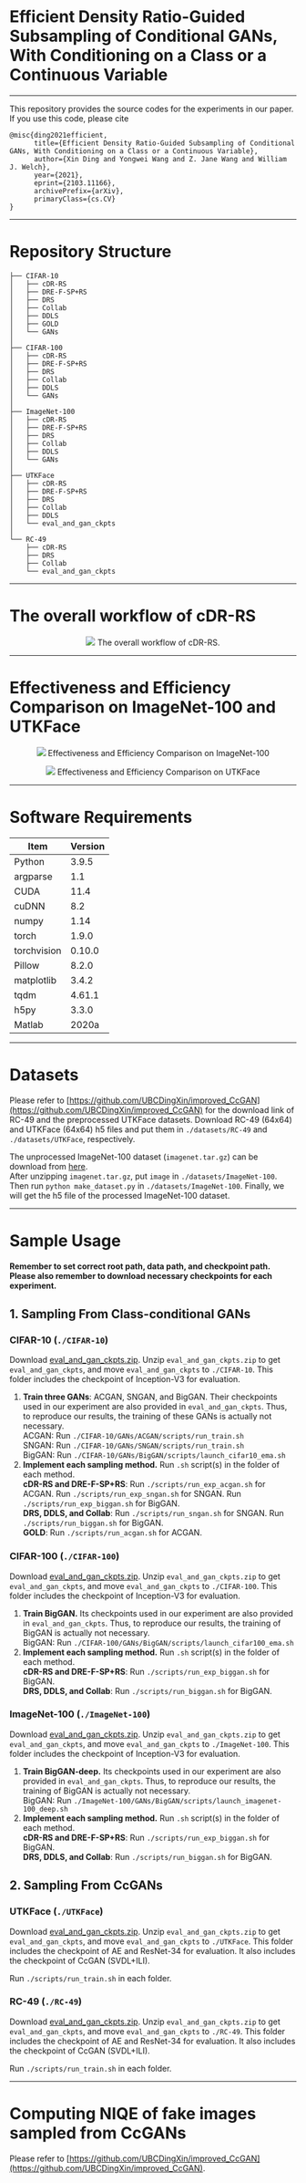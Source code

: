 # Efficient Density Ratio-Guided Subsampling of Conditional GANs, With Conditioning on a Class or a Continuous Variable

--------------------------------------------------------

This repository provides the source codes for the experiments in our paper. <br />
If you use this code, please cite
```text
@misc{ding2021efficient,
      title={Efficient Density Ratio-Guided Subsampling of Conditional GANs, With Conditioning on a Class or a Continuous Variable}, 
      author={Xin Ding and Yongwei Wang and Z. Jane Wang and William J. Welch},
      year={2021},
      eprint={2103.11166},
      archivePrefix={arXiv},
      primaryClass={cs.CV}
}
```

--------------------------------------------------------

# Repository Structure

```
├── CIFAR-10
│   ├── cDR-RS
│   ├── DRE-F-SP+RS
│   ├── DRS
│   ├── Collab
│   ├── DDLS
│   ├── GOLD
│   └── GANs
│
├── CIFAR-100
│   ├── cDR-RS
│   ├── DRE-F-SP+RS
│   ├── DRS
│   ├── Collab
│   ├── DDLS
│   └── GANs
│
├── ImageNet-100
│   ├── cDR-RS
│   ├── DRE-F-SP+RS
│   ├── DRS
│   ├── Collab
│   ├── DDLS
│   └── GANs
│
├── UTKFace
│   ├── cDR-RS
│   ├── DRE-F-SP+RS
│   ├── DRS
│   ├── Collab
│   ├── DDLS
│   └── eval_and_gan_ckpts
│
└── RC-49
    ├── cDR-RS
    ├── DRS
    ├── Collab
    └── eval_and_gan_ckpts

```

--------------------------------------------------------

# The overall workflow of cDR-RS

<p align="center">
  <img src="images/workflow_cDR-RS.png">
  The overall workflow of cDR-RS.
</p>

--------------------------------------------------------

# Effectiveness and Efficiency Comparison on ImageNet-100 and UTKFace

<!-- ImageNet-100                  |  UTKFace
:-------------------------:|:-------------------------:
![](images/ImageNet-100_BigGANdeep_efficiency_and_effectiveness_analysis_3bars.png)  |  ![](images/UTKFace_64x64_SVDL_efficiency_and_effectiveness_analysis_3bars_LS_kappa-6.png) -->


<p align="center">
  <img src="images/ImageNet-100_BigGANdeep_efficiency_and_effectiveness_analysis_3bars.png">
  Effectiveness and Efficiency Comparison on ImageNet-100
</p>

<p align="center">
  <img src="images/UTKFace_64x64_SVDL_efficiency_and_effectiveness_analysis_3bars_LS_kappa-6.png">
  Effectiveness and Efficiency Comparison on UTKFace
</p>

-------------------------------

# Software Requirements
| Item | Version |
|---|---|
|Python|3.9.5|
| argparse | 1.1 |
| CUDA  | 11.4 |
| cuDNN| 8.2|
| numpy | 1.14 |
| torch | 1.9.0 |
| torchvision | 0.10.0 |
| Pillow | 8.2.0 |
| matplotlib | 3.4.2 |
| tqdm | 4.61.1 |
| h5py | 3.3.0 |
| Matlab | 2020a |


--------------------------------------------------------

# Datasets
Please refer to [https://github.com/UBCDingXin/improved_CcGAN](https://github.com/UBCDingXin/improved_CcGAN) for the download link of RC-49 and the preprocessed UTKFace datasets. Download RC-49 (64x64) and UTKFace (64x64) h5 files and put them in `./datasets/RC-49` and `./datasets/UTKFace`, respectively. <br />

The unprocessed ImageNet-100 dataset (`imagenet.tar.gz`) can be download from [here](https://drive.google.com/drive/folders/0B7IzDz-4yH_HOXdoaDU4dk40RFE?usp=sharing). <br />
After unzipping `imagenet.tar.gz`, put `image` in `./datasets/ImageNet-100`. Then run `python make_dataset.py` in `./datasets/ImageNet-100`. Finally, we will get the h5 file of the processed ImageNet-100 dataset. <br /> 


--------------------------------------------------------

# Sample Usage

**Remember to set correct root path, data path, and checkpoint path. Please also remember to download necessary checkpoints for each experiment.** <br />

## 1. Sampling From Class-conditional GANs

### CIFAR-10 (`./CIFAR-10`)
Download [eval_and_gan_ckpts.zip](https://1drv.ms/u/s!Arj2pETbYnWQuZpeWtw5xejKpnXcsg?e=f7zSVO). Unzip `eval_and_gan_ckpts.zip` to get `eval_and_gan_ckpts`, and move `eval_and_gan_ckpts` to `./CIFAR-10`. This folder includes the checkpoint of Inception-V3 for evaluation.  <br />

1. **Train three GANs**: ACGAN, SNGAN, and BigGAN. Their checkpoints used in our experiment are also provided in `eval_and_gan_ckpts`. Thus, to reproduce our results, the training of these GANs is actually not necessary. <br />
ACGAN: Run `./CIFAR-10/GANs/ACGAN/scripts/run_train.sh` <br />
SNGAN: Run `./CIFAR-10/GANs/SNGAN/scripts/run_train.sh` <br />
BigGAN: Run `./CIFAR-10/GANs/BigGAN/scripts/launch_cifar10_ema.sh` <br />
2. **Implement each sampling method.** Run `.sh` script(s) in the folder of each method. <br />
**cDR-RS and DRE-F-SP+RS**: Run `./scripts/run_exp_acgan.sh` for ACGAN. Run `./scripts/run_exp_sngan.sh` for SNGAN. Run `./scripts/run_exp_biggan.sh` for BigGAN. <br />
**DRS, DDLS, and Collab**: Run `./scripts/run_sngan.sh` for SNGAN. Run `./scripts/run_biggan.sh` for BigGAN. <br />
**GOLD**: Run `./scripts/run_acgan.sh` for ACGAN. <br />


### CIFAR-100 (`./CIFAR-100`)
Download [eval_and_gan_ckpts.zip](https://1drv.ms/u/s!Arj2pETbYnWQuZp-cl2SSkwVVz-VVA?e=z9bNnw). Unzip `eval_and_gan_ckpts.zip` to get `eval_and_gan_ckpts`, and move `eval_and_gan_ckpts` to `./CIFAR-100`. This folder includes the checkpoint of Inception-V3 for evaluation.  <br />

1. **Train BigGAN.** Its checkpoints used in our experiment are also provided in `eval_and_gan_ckpts`. Thus, to reproduce our results, the training of BigGAN is actually not necessary. <br />
BigGAN: Run `./CIFAR-100/GANs/BigGAN/scripts/launch_cifar100_ema.sh` <br />
2. **Implement each sampling method.** Run `.sh` script(s) in the folder of each method.  <br />
**cDR-RS and DRE-F-SP+RS**: Run `./scripts/run_exp_biggan.sh` for BigGAN. <br />
**DRS, DDLS, and Collab**: Run `./scripts/run_biggan.sh` for BigGAN. <br />


### ImageNet-100 (`./ImageNet-100`)
Download [eval_and_gan_ckpts.zip](https://1drv.ms/u/s!Arj2pETbYnWQuZp9jGr2qkLwQ-TYbw?e=IS5zL4). Unzip `eval_and_gan_ckpts.zip` to get `eval_and_gan_ckpts`, and move `eval_and_gan_ckpts` to `./ImageNet-100`. This folder includes the checkpoint of Inception-V3 for evaluation.  <br />

1. **Train BigGAN-deep.** Its checkpoints used in our experiment are also provided in `eval_and_gan_ckpts`. Thus, to reproduce our results, the training of BigGAN is actually not necessary. <br />
BigGAN: Run `./ImageNet-100/GANs/BigGAN/scripts/launch_imagenet-100_deep.sh` <br />
2. **Implement each sampling method.**  Run `.sh` script(s) in the folder of each method. <br />
**cDR-RS and DRE-F-SP+RS**: Run `./scripts/run_exp_biggan.sh` for BigGAN. <br />
**DRS, DDLS, and Collab**: Run `./scripts/run_biggan.sh` for BigGAN. <br />




## 2. Sampling From CcGANs
### UTKFace (`./UTKFace`)
Download [eval_and_gan_ckpts.zip](https://1drv.ms/u/s!Arj2pETbYnWQuZpRaaDohsH5T0qFzg?e=jHYkIP). Unzip `eval_and_gan_ckpts.zip` to get `eval_and_gan_ckpts`, and move `eval_and_gan_ckpts` to `./UTKFace`.  This folder includes the checkpoint of AE and ResNet-34 for evaluation. It also includes the checkpoint of CcGAN (SVDL+ILI). <br />

Run `./scripts/run_train.sh` in each folder. <br />

### RC-49 (`./RC-49`)
Download [eval_and_gan_ckpts.zip](https://1drv.ms/u/s!Arj2pETbYnWQuZpShcQiZq8IzOFGQg?e=kyJlJI). Unzip `eval_and_gan_ckpts.zip` to get `eval_and_gan_ckpts`, and move `eval_and_gan_ckpts` to `./RC-49`. This folder includes the checkpoint of AE and ResNet-34 for evaluation. It also includes the checkpoint of CcGAN (SVDL+ILI). <br />

Run `./scripts/run_train.sh` in each folder. <br />


--------------------------------------------------------

# Computing NIQE of fake images sampled from CcGANs
Please refer to [https://github.com/UBCDingXin/improved_CcGAN](https://github.com/UBCDingXin/improved_CcGAN).
